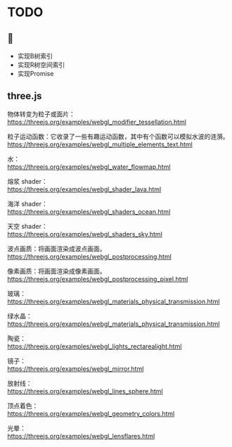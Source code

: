 # TODO

## 🤷‍
- 实现B树索引
- 实现R树空间索引
- 实现Promise

## three.js

物体转变为粒子或面片：  
https://threejs.org/examples/webgl_modifier_tessellation.html  
  
粒子运动函数：它收录了一些有趣运动函数，其中有个函数可以模拟水波的涟漪。 
https://threejs.org/examples/webgl_multiple_elements_text.html  

水：  
https://threejs.org/examples/webgl_water_flowmap.html  

熔浆 shader：  
https://threejs.org/examples/webgl_shader_lava.html  

海洋 shader：  
https://threejs.org/examples/webgl_shaders_ocean.html  

天空 shader：  
https://threejs.org/examples/webgl_shaders_sky.html  

波点画质：将画面渲染成波点画面。  
https://threejs.org/examples/webgl_postprocessing.html  

像素画质：将画面渲染成像素画面。  
https://threejs.org/examples/webgl_postprocessing_pixel.html  

玻璃：  
https://threejs.org/examples/webgl_materials_physical_transmission.html  

绿水晶：  
https://threejs.org/examples/webgl_materials_physical_transmission.html  

陶瓷：  
https://threejs.org/examples/webgl_lights_rectarealight.html  

镜子：  
https://threejs.org/examples/webgl_mirror.html  

放射线：  
https://threejs.org/examples/webgl_lines_sphere.html  


顶点着色：  
https://threejs.org/examples/webgl_geometry_colors.html  

光晕：  
https://threejs.org/examples/webgl_lensflares.html  

